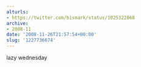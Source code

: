```yaml
---
alturls:
- https://twitter.com/bismark/status/1025322868
archive:
- 2008-11
date: '2008-11-26T21:57:54+00:00'
slug: '1227736674'
---
```


lazy wednesday

